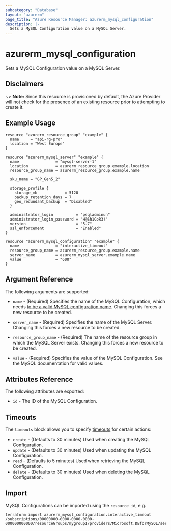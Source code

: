 ```yaml
---
subcategory: "Database"
layout: "azurerm"
page_title: "Azure Resource Manager: azurerm_mysql_configuration"
description: |-
  Sets a MySQL Configuration value on a MySQL Server.
---
```


# azurerm_mysql_configuration

Sets a MySQL Configuration value on a MySQL Server.

## Disclaimers

~> **Note:** Since this resource is provisioned by default, the Azure Provider will not check for the presence of an existing resource prior to attempting to create it.

## Example Usage

```hcl
resource "azurerm_resource_group" "example" {
  name     = "api-rg-pro"
  location = "West Europe"
}

resource "azurerm_mysql_server" "example" {
  name                = "mysql-server-1"
  location            = azurerm_resource_group.example.location
  resource_group_name = azurerm_resource_group.example.name

  sku_name = "GP_Gen5_2"

  storage_profile {
    storage_mb            = 5120
    backup_retention_days = 7
    geo_redundant_backup  = "Disabled"
  }

  administrator_login          = "psqladminun"
  administrator_login_password = "H@Sh1CoR3!"
  version                      = "5.7"
  ssl_enforcement              = "Enabled"
}

resource "azurerm_mysql_configuration" "example" {
  name                = "interactive_timeout"
  resource_group_name = azurerm_resource_group.example.name
  server_name         = azurerm_mysql_server.example.name
  value               = "600"
}
```

## Argument Reference

The following arguments are supported:

* `name` - (Required) Specifies the name of the MySQL Configuration, which needs [to be a valid MySQL configuration name](https://dev.mysql.com/doc/refman/5.7/en/server-configuration.html). Changing this forces a new resource to be created.

* `server_name` - (Required) Specifies the name of the MySQL Server. Changing this forces a new resource to be created.

* `resource_group_name` - (Required) The name of the resource group in which the MySQL Server exists. Changing this forces a new resource to be created.

* `value` - (Required) Specifies the value of the MySQL Configuration. See the MySQL documentation for valid values.

## Attributes Reference

The following attributes are exported:

* `id` - The ID of the MySQL Configuration.

## Timeouts

The `timeouts` block allows you to specify [timeouts](https://www.terraform.io/docs/configuration/resources.html#timeouts) for certain actions:

* `create` - (Defaults to 30 minutes) Used when creating the MySQL Configuration.
* `update` - (Defaults to 30 minutes) Used when updating the MySQL Configuration.
* `read` - (Defaults to 5 minutes) Used when retrieving the MySQL Configuration.
* `delete` - (Defaults to 30 minutes) Used when deleting the MySQL Configuration.

## Import

MySQL Configurations can be imported using the `resource id`, e.g.

```shell
terraform import azurerm_mysql_configuration.interactive_timeout /subscriptions/00000000-0000-0000-0000-000000000000/resourceGroups/mygroup1/providers/Microsoft.DBforMySQL/servers/server1/configurations/interactive_timeout
```
